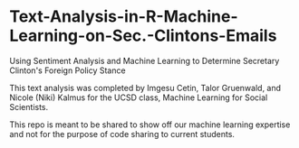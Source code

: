 # Text-Analysis-in-R-Machine-Learning-on-Sec.-Clintons-Emails
Using Sentiment Analysis and Machine Learning to Determine Secretary Clinton's Foreign Policy Stance


This text analysis was completed by Imgesu Cetin, Talor Gruenwald, and Nicole (Niki) Kalmus for the UCSD class, Machine Learning for Social Scientists.

This repo is meant to be shared to show off our machine learning expertise and not for the purpose of code sharing to current students.
